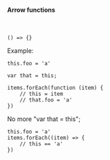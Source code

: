 ####  Arrow functions
<br>

```
() => {}
```
Example:
<br>
```
this.foo = 'a'

var that = this;

items.forEach(function (item) {
    // this = item
    // that.foo = 'a'
})
```

No more "var that = this";

```
this.foo = 'a'
items.forEach((item) => {
    // this == 'a'
})
```